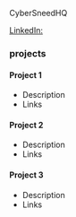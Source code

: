 CyberSneedHQ

[LinkedIn:](www.linkedin.com/in/hunter-sneed)



### projects
#### Project 1
- Description
- Links


#### Project 2
- Description
- Links


#### Project 3
- Description
- Links

